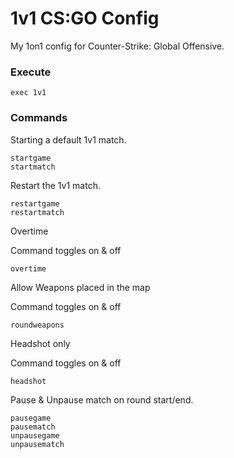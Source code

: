 
# 1v1 CS:GO Config
My 1on1 config for Counter-Strike: Global Offensive.

### Execute
```
exec 1v1
```
### Commands
Starting a default 1v1 match.
```
startgame
startmatch
```
Restart the 1v1 match.
```
restartgame
restartmatch
```
Overtime

Command toggles on & off
```
overtime
```
Allow Weapons placed in the map

Command toggles on & off
```
roundweapons
```

Headshot only

Command toggles on & off
```
headshot
```

Pause & Unpause match on round start/end.
```
pausegame
pausematch
unpausegame
unpausematch
```
